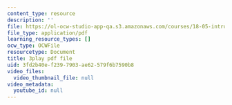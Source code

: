 ```yaml
---
content_type: resource
description: ''
file: https://ol-ocw-studio-app-qa.s3.amazonaws.com/courses/18-05-introduction-to-probability-and-statistics-spring-2014/3fd2b40ef2397903ae62579f6b7590b8_7KOwsepQcXI.pdf
file_type: application/pdf
learning_resource_types: []
ocw_type: OCWFile
resourcetype: Document
title: 3play pdf file
uid: 3fd2b40e-f239-7903-ae62-579f6b7590b8
video_files:
  video_thumbnail_file: null
video_metadata:
  youtube_id: null
---
```

